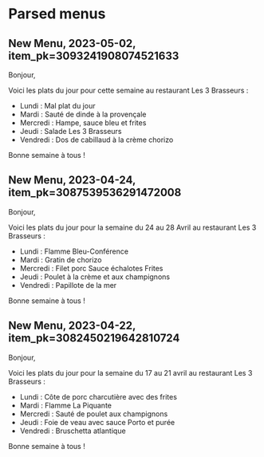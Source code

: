 # Parsed menus
## New Menu, 2023-05-02, item_pk=3093241908074521633
Bonjour,

Voici les plats du jour pour cette semaine au restaurant Les 3 Brasseurs :

- Lundi : Mal plat du jour
- Mardi : Sauté de dinde à la provençale
- Mercredi : Hampe, sauce bleu et frites
- Jeudi : Salade Les 3 Brasseurs
- Vendredi : Dos de cabillaud à la crème chorizo

Bonne semaine à tous !
## New Menu, 2023-04-24, item_pk=3087539536291472008
Bonjour,

Voici les plats du jour pour la semaine du 24 au 28 Avril au restaurant Les 3 Brasseurs :

- Lundi : Flamme Bleu-Conférence
- Mardi : Gratin de chorizo
- Mercredi : Filet porc Sauce échalotes Frites
- Jeudi : Poulet à la crème et aux champignons
- Vendredi : Papillote de la mer

Bonne semaine à tous !
## New Menu, 2023-04-22, item_pk=3082450219642810724
Bonjour,

Voici les plats du jour pour la semaine du 17 au 21 avril au restaurant Les 3 Brasseurs :

- Lundi : Côte de porc charcutière avec des frites
- Mardi : Flamme La Piquante
- Mercredi : Sauté de poulet aux champignons
- Jeudi : Foie de veau avec sauce Porto et purée
- Vendredi : Bruschetta atlantique

Bonne semaine à tous !
